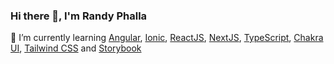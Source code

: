 ### Hi there 👋, I'm Randy Phalla

🌱 I’m currently learning [Angular](https://angular.io/), [Ionic](https://ionicframework.com), [ReactJS](https://reactjs.org), [NextJS](https://nextjs.org/), [TypeScript](https://www.typescriptlang.org), [Chakra UI](https://chakra-ui.com), [Tailwind CSS](https://tailwindcss.com) and [Storybook](https://storybook.js.org)
